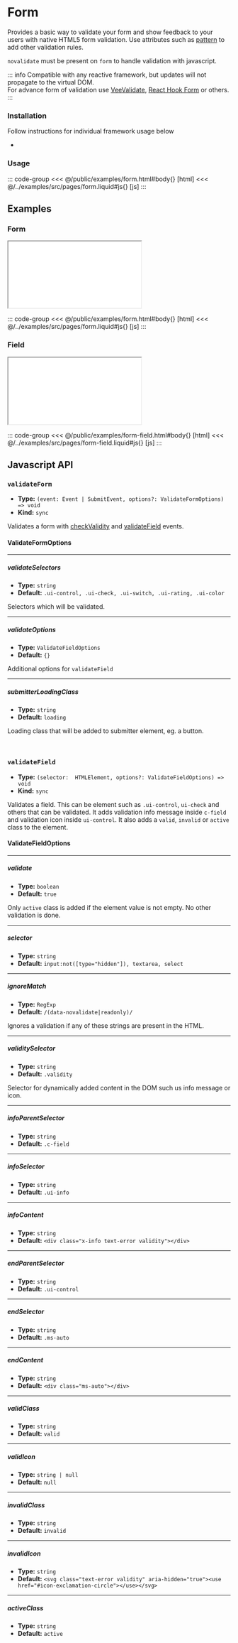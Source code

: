 # Form
Provides a basic way to validate your form and show feedback to your users with native HTML5 form validation. Use attributes such as [pattern](https://developer.mozilla.org/en-US/docs/Web/HTML/Attributes/pattern) to add other validation rules.

`novalidate` must be present on `form` to handle validation with javascript.

::: info
Compatible with any reactive framework, but updates will not propagate to the virtual DOM.<br>
For advance form of validation use [VeeValidate](https://vee-validate.logaretm.com/v4/), [React Hook Form](https://react-hook-form.com/) or others.
:::

<ViewSourceGh href="https://github.com/winduum/winduum/blob/main/src/components/form" />

### Installation
Follow instructions for individual framework usage below

* <LinkGh name="winduum" url="https://github.com/winduum/winduum/blob/main/src/components/form" />

### Usage
::: code-group
<<< @/public/examples/form.html#body{} [html]
<<< @/../examples/src/pages/form.liquid#js{} [js]
:::

## Examples

### Form

<iframe onload="this.style.visibility = 'visible';" src="/examples/form.html"></iframe>

::: code-group
<<< @/public/examples/form.html#body{} [html]
<<< @/../examples/src/pages/form.liquid#js{} [js]
:::


### Field

<iframe onload="this.style.visibility = 'visible';" src="/examples/form-field.html"></iframe>

::: code-group
<<< @/public/examples/form-field.html#body{} [html]
<<< @/../examples/src/pages/form-field.liquid#js{} [js]
:::


## Javascript API

### `validateForm`

* **Type:** `(event: Event | SubmitEvent, options?: ValidateFormOptions) => void`
* **Kind:** `sync`

Validates a form with [checkValidity](https://developer.mozilla.org/en-US/docs/Web/API/HTMLSelectElement/checkValidity) and [validateField](/docs/components/form#validatefield) events.

#### ValidateFormOptions

---

##### validateSelectors

* **Type:** `string`
* **Default:** `.ui-control, .ui-check, .ui-switch, .ui-rating, .ui-color`

Selectors which will be validated.

---

##### validateOptions

* **Type:** `ValidateFieldOptions`
* **Default:** `{}`

Additional options for `validateField`

---

##### submitterLoadingClass

* **Type:** `string`
* **Default:** `loading`

Loading class that will be added to submitter element, eg. a button.

<br>

### `validateField`

* **Type:** `(selector:  HTMLElement, options?: ValidateFieldOptions) => void`
* **Kind:** `sync`

Validates a field. This can be element such as `.ui-control`, `ui-check` and others that can be validated. It adds validation info message inside `c-field` and validation icon inside `ui-control`.
It also adds a `valid`, `invalid` or `active` class to the element.


#### ValidateFieldOptions

---

##### validate
* **Type:** `boolean`
* **Default:** `true`

Only `active` class is added if the element value is not empty. No other validation is done.

---

##### selector
* **Type:** `string`
* **Default:** `input:not([type="hidden"]), textarea, select`

---

##### ignoreMatch
* **Type:** `RegExp`
* **Default:** `/(data-novalidate|readonly)/`

Ignores a validation if any of these strings are present in the HTML.

---

##### validitySelector
* **Type:** `string`
* **Default:** `.validity`

Selector for dynamically added content in the DOM such us info message or icon.

---

##### infoParentSelector
* **Type:** `string`
* **Default:** `.c-field`

---

##### infoSelector
* **Type:** `string`
* **Default:** `.ui-info`

---

##### infoContent
* **Type:** `string`
* **Default:** `<div class="x-info text-error validity"></div>`

---

##### endParentSelector
* **Type:** `string`
* **Default:** `.ui-control`

---

##### endSelector
* **Type:** `string`
* **Default:** `.ms-auto`

---

##### endContent
* **Type:** `string`
* **Default:** `<div class="ms-auto"></div>`

---

##### validClass
* **Type:** `string`
* **Default:** `valid`

---

##### validIcon
* **Type:** `string | null`
* **Default:** `null`

---

##### invalidClass
* **Type:** `string`
* **Default:** `invalid`

---

##### invalidIcon
* **Type:** `string`
* **Default:** `<svg class="text-error validity" aria-hidden="true"><use href="#icon-exclamation-circle"></use></svg>`

---

##### activeClass
* **Type:** `string`
* **Default:** `active`

